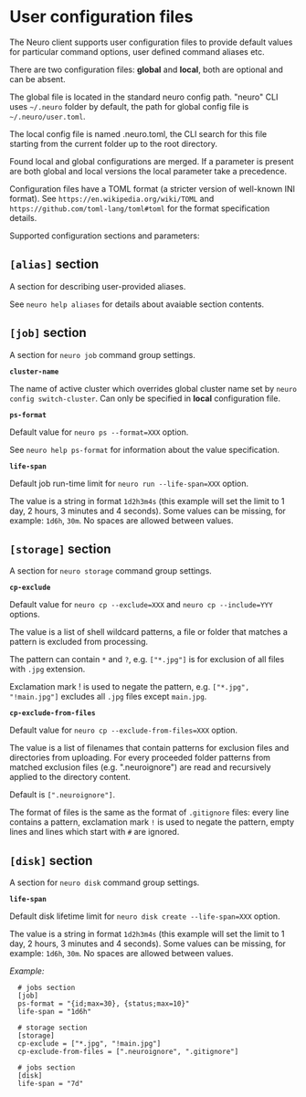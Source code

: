 User configuration files
========================

The Neuro client supports user configuration files to provide default values
for particular command options, user defined command aliases etc.

There are two configuration files: **global** and **local**, both are optional
and can be absent.

The global file is located in the standard neuro config path.  "neuro" CLI uses
`~/.neuro` folder by default, the path for global config file is
`~/.neuro/user.toml`.

The local config file is named .neuro.toml, the CLI search for this file
starting from the current folder up to the root directory.

Found local and global configurations are merged.
If a parameter is present are both global and local versions the local parameter
take a precedence.

Configuration files have a TOML format (a stricter version of well-known INI
format). See `https://en.wikipedia.org/wiki/TOML` and
`https://github.com/toml-lang/toml#toml` for the format specification details.

Supported configuration sections and parameters:

`[alias]` section
-----------------

A section for describing user-provided aliases.

See `neuro help aliases` for details about avaiable section contents.

`[job]` section
---------------

A section for `neuro job` command group settings.

**`cluster-name`**

The name of active cluster which overrides global cluster name set by
`neuro config switch-cluster`.  Can only be specified in **local**
configuration file.

**`ps-format`**

Default value for `neuro ps --format=XXX` option.

See `neuro help ps-format` for information about the value specification.

**`life-span`**

Default job run-time limit for `neuro run --life-span=XXX` option.

The value is a string in format `1d2h3m4s` (this example will set the limit to
1 day, 2 hours, 3 minutes and 4 seconds). Some values can be missing, for example:
`1d6h`, `30m`. No spaces are allowed between values.

`[storage]` section
-------------------

A section for `neuro storage` command group settings.

**`cp-exclude`**

Default value for `neuro cp --exclude=XXX` and `neuro cp --include=YYY` options.

The value is a list of shell wildcard patterns, a file or folder that matches a
pattern is excluded from processing.

The pattern can contain `*` and `?`, e.g. `["*.jpg"]` is for exclusion of all
files with `.jpg` extension.

Exclamation mark ! is used to negate the pattern, e.g. `["*.jpg", "!main.jpg"]`
excludes all `.jpg` files except `main.jpg`.

**`cp-exclude-from-files`**

Default value for `neuro cp --exclude-from-files=XXX` option.

The value is a list of filenames that contain patterns for exclusion files
and directories from uploading. For every proceeded folder
patterns from matched exclusion files (e.g. ".neuroignore")
are read and recursively applied to the directory content.

Default is `[".neuroignore"]`.

The format of files is the same as the format of `.gitignore` files:
every line contains a pattern, exclamation mark `!` is used to negate
the pattern, empty lines and lines which start with `#` are ignored.

`[disk]` section
----------------

A section for `neuro disk` command group settings.

**`life-span`**

Default disk lifetime limit for `neuro disk create --life-span=XXX` option.

The value is a string in format `1d2h3m4s` (this example will set the limit to
1 day, 2 hours, 3 minutes and 4 seconds). Some values can be missing, for example:
`1d6h`, `30m`. No spaces are allowed between values.

*Example:*
```
  # jobs section
  [job]
  ps-format = "{id;max=30}, {status;max=10}"
  life-span = "1d6h"

  # storage section
  [storage]
  cp-exclude = ["*.jpg", "!main.jpg"]
  cp-exclude-from-files = [".neuroignore", ".gitignore"]

  # jobs section
  [disk]
  life-span = "7d"
```